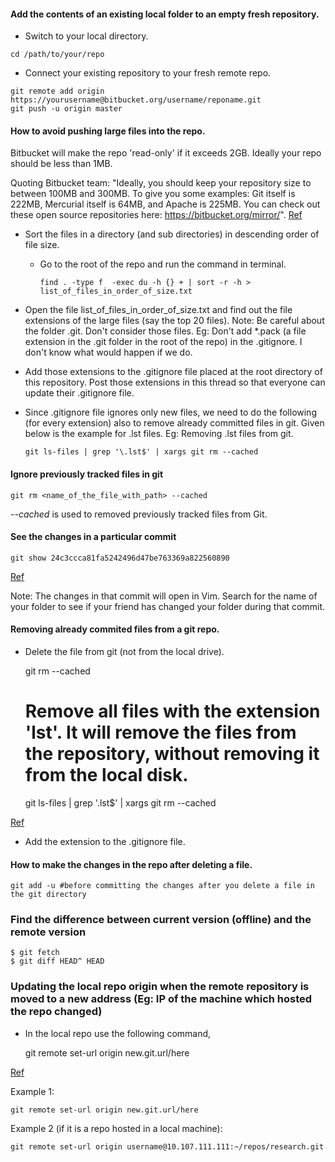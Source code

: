 #### Add the contents of an existing local folder to an empty fresh repository.

* Switch to your local directory.

```console
cd /path/to/your/repo
```

* Connect your existing repository to your fresh remote repo.

```
git remote add origin https://yourusername@bitbucket.org/username/reponame.git
git push -u origin master
```


#### How to avoid pushing large files into the repo.
Bitbucket will make the repo 'read-only' if it exceeds 2GB. Ideally your repo should be less than 1MB.

Quoting Bitbucket team: "Ideally, you should keep your repository size to between 100MB and 300MB. To give you some examples: Git itself is 222MB, Mercurial itself is 64MB, and Apache is 225MB. You can check out these open source repositories here: https://bitbucket.org/mirror/". [Ref](https://confluence.atlassian.com/bitbucket/reduce-repository-size-321848262.html#Reducerepositorysize-Bitbucketrepositorymaintenance)

* Sort the files in a directory (and sub directories) in descending order of file size.
  * Go to the root of the repo and run the command in terminal.
	```console 
	find . -type f  -exec du -h {} + | sort -r -h > list_of_files_in_order_of_size.txt
	```
      
* Open the file list_of_files_in_order_of_size.txt and find out the file extensions of the large files (say the top 20 files). 
  Note: Be careful about the folder .git. Don't consider those files. Eg: Don't add *.pack (a file extension in the .git folder in the root of the repo) in the .gitignore. I don't know what would happen if we do.
* Add those extensions to the .gitignore file placed at the root directory of this repository. Post those extensions in this thread so that everyone can update their .gitignore file.
* Since .gitignore file ignores only new files, we need to do the following (for every extension) also to remove already committed files in git. Given below is the example for .lst files.
  Eg: Removing .lst files from git.
  ```console 
  git ls-files | grep '\.lst$' | xargs git rm --cached
  ```

#### Ignore previously tracked files in git

```console
git rm <name_of_the_file_with_path> --cached
```

_--cached_ is used to removed previously tracked files from Git.

#### See the changes in a particular commit
	
	git show 24c3ccca81fa5242496d47be763369a822560890
	
[Ref](https://stackoverflow.com/questions/17563726/how-to-see-the-changes-in-a-git-commit)

Note: The changes in that commit will open in Vim. Search for the name of your folder to see if your friend has changed your folder during that commit.

#### Removing already commited files from a git repo.

* Delete the file from git (not from the local drive).

	git rm --cached <file>
	# Remove all files with the extension 'lst'. It will remove the files from the repository, without removing it from the local disk.
	git ls-files | grep '\.lst$' | xargs git rm --cached

[Ref](https://stackoverflow.com/questions/7527982/applying-gitignore-to-committed-files)

* Add the extension to the .gitignore file.

#### How to make the changes in the repo after deleting a file.

	git add -u #before committing the changes after you delete a file in the git directory

### Find the difference between current version (offline) and the remote version

	$ git fetch
	$ git diff HEAD^ HEAD

### Updating the local repo origin when the remote repository is moved to a new address (Eg: IP of the machine which hosted the repo changed)

* In the local repo use the following command,

	git remote set-url origin new.git.url/here

[Ref](https://stackoverflow.com/questions/2432764/how-to-change-the-uri-url-for-a-remote-git-repository)

Example 1:

	git remote set-url origin new.git.url/here

Example 2 (if it is a repo hosted in a local machine):

	git remote set-url origin username@10.107.111.111:~/repos/research.git
